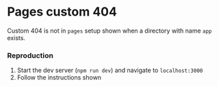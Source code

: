 # Pages custom 404

Custom 404 is not in `pages` setup shown when a directory with name `app` exists.

### Reproduction

1. Start the dev server (`npm run dev`) and navigate to `localhost:3000`
2. Follow the instructions shown
